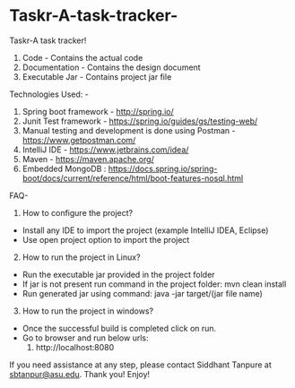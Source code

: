 # Taskr-A-task-tracker-
Taskr-A task tracker!

1) Code - Contains the actual code 
2) Documentation - Contains the design document 
3) Executable Jar - Contains project jar file 

Technologies Used: -
1) Spring boot framework - http://spring.io/
2) Junit Test framework - https://spring.io/guides/gs/testing-web/
3) Manual testing and development is done using Postman - https://www.getpostman.com/
4) IntelliJ IDE - https://www.jetbrains.com/idea/
5) Maven - https://maven.apache.org/
6) Embedded MongoDB : https://docs.spring.io/spring-boot/docs/current/reference/html/boot-features-nosql.html

FAQ-
1) How to configure the project?
- Install any IDE to import the project (example IntelliJ IDEA, Eclipse)
- Use open project option to import the project

2) How to run the project in Linux?
- Run the executable jar provided in the project folder
- If jar is not present run command in the project folder: mvn clean install
- Run generated jar using command: java -jar target/(jar file name)
	

3) How to run the project in windows?
- Once the successful build is completed click on run.
- Go to browser and run below urls:
	1) http://localhost:8080
	
	
If you need assistance at any step, please contact Siddhant Tanpure at sbtanpur@asu.edu.
Thank you! Enjoy!

